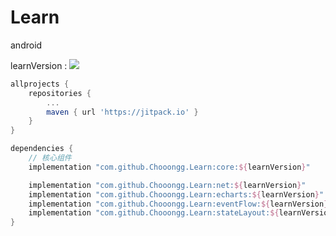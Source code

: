 # Learn
android

learnVersion : [![](https://jitpack.io/v/Chooongg/Learn.svg)](https://jitpack.io/#Chooongg/Learn)

```Groovy
allprojects {
    repositories {
        ...
        maven { url 'https://jitpack.io' }
    }
}
```

```Groovy
dependencies {
    // 核心组件
    implementation "com.github.Chooongg.Learn:core:${learnVersion}"

    implementation "com.github.Chooongg.Learn:net:${learnVersion}"          // 网络组件
    implementation "com.github.Chooongg.Learn:echarts:${learnVersion}"    // 扩展-event
    implementation "com.github.Chooongg.Learn:eventFlow:${learnVersion}"    // 扩展-event
    implementation "com.github.Chooongg.Learn:stateLayout:${learnVersion}"  // 扩展-状态布局
}
```
